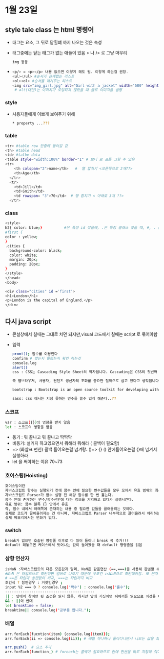 # 1월 23일

## style tale class 는 html 명령어

* 태그는 요소, 그 뒤로 닫힐떄 까지 나오는 것은 속성

* 태그중에는 닫는 태그가 없는 애들이 있음 > 나 /> 로 그냥 마무리

  ```bash 
  img 등등
  ```

* ```bash
  <p/> = <p></p> 내용 없으면 이렇게 해도 됨. 이렇게 하는걸 권장.   
  <ul></ul> #순서가 관계없는 리스트
  <ol><ol> #순서를 매겨주는 리스트
  <img src="img_girl.jpg" alt="Girl with a jacket" width="500" height="600">
   # alt(대안)는 이미지가 로딩되지 않았을 때 글로 이미지를 실행
  ```

### style

* 사용자들에게 이쁘게 보여주기 위해

  ```bash
  * property ...???
  ```

### table

```bash
<tr> #table row 한줄에 들어갈 값
<th> #table head
<td> #talbe data
<table style="width:100%" border="1" # 보더 로 표를 그릴 수 있음
<tr>
    <th colspan="2">name</th>   #  열 합치기 <오른쪽으로 2개??>
    <th>Age</th>
  </tr>
  <tr>
    <td>Jill</td>
    <td>Smith</td>
    <td rowspan= "3">70</td>  # 행 합치기 < 아래로 3개 ??>
  </tr>
```

### class

```bash
<style>
h2{ color: blue;}          #은 특정 id 찾을때, .은 특정 클래스 찾을 때, #, . 을 select라 함 
#first {
color : yellow;
}
.cities {
  background-color: black;
  color: white;
  margin: 20px;
  padding: 20px;
}
</style>
</head>
<body>

<div class="cities" id ='first'>
<h1>London</h1>
<p>London is the capital of England.</p>
</div> 
```

## 다시 java script

* 콘설창에서 칠때는 그대로 치면 되지만,visual 코드에서 칠때는 script 로 묶어야함

* 입력

  ```bash
  promt(); 함수를 이용한다
  confirm # 맞는지 틀렸는지 확인 하는것 
  console.log 
  alert()
  css : CSS는 Cascading Style Sheet의 약자입니다. Cascading은 CSS의 첫번째 글자로 등장할만큼 가장 중요한 기능 다시 말해 철학이라는 의미가 있습니다. Cascading을 사전에서 찾아보면 폭포라는 의미가 있습니다. 즉 웹페이지의 디자인이 웹브라우저의 기본 디자인과 브라우저 사용자의 디자인  그리고 웹페이지 저자의 디자인이 결합될 수 있다는 점에 착안하고 있다고 할 수 있을 것 같습니다.
  
  즉 웹브라우저, 사용자, 컨텐츠 생산자의 조화를 중요한 철학으로 삼고 있다고 생각됩니다. 여기서는 하나의 엘리먼트에 대해서 다양한 효과가 영향력을 행사하려고 할 때 우선순위를 어떻게 설정하는가에 대한 규칙인 캐스캐이딩에 대해서 알아봅니다. 
  
  bootstrap : Bootstrap is an open source toolkit for developing with HTML, CSS, and JS. Quickly prototype your ideas or build your entire app with our Sass variables and mixins, responsive grid system, extensive prebuilt components, and powerful plugins built on jQuery.
  
  sass: css 에서는 지정 못하는 변수를 쓸수 있게 해준다..??
  ```

### 스코프

```bash
var : 스코프({})의 영향을 받지 않음
let : 스코프의 영향을 받음
```

* 동기 : 뭐 끝나고 뭐 끝나고 딱딱닥
* 비동기: 설거지 하고있으면서 뭐해라 뭐해라  ( 콜백이 필요함)
*  => (화살표 펀션) 콜백 들어오는걸 넘겨랑. ()=> {}   () 안에들어오는걸 {}에 넘겨서 실행하라
* let 을 써야하는 이유 70~73

 ### 호이스팅(Hoisting)

```bash
호이스팅이란
자바스크립트 함수는 실행되기 전에 함수 안에 필요한 변수값들을 모두 모아서 유효 범위의 최상단에 선언한다.
자바스크립트 Parser가 함수 실행 전 해당 함수를 한 번 훑는다.
함수 안에 존재하는 변수/함수선언에 대한 정보를 기억하고 있다가 실행시킨다.
유효 범위: 함수 블록 {} 안에서 유효
즉, 함수 내에서 아래쪽에 존재하는 내용 중 필요한 값들을 끌어올리는 것이다.
실제로 코드가 끌어올려지는 건 아니며, 자바스크립트 Parser 내부적으로 끌어올려서 처리하는 것이다.
실제 메모리에서는 변화가 없다.
```

### switch

```bash
break가 없으면 호출된 명령줄 이후로 다 읽어 들이니 break 꼭 추가!!!
default 해놓으면 케이스에서 벗어나는 값이 들어왔을 때 default 명령줄을 읽음
```

### 삼항 연산자

```bash
isNaN :자바스크립트의 다른 모든값과 달리, NaN은 같음연산 (==,===)을 사용해 판별할 수 없습니다.
#NaN 은 타입오브로 확인하면 넘버로 나오기 때문에 무조건 isNaN으로 확인해야함. 또 문자 말고 허수 이런거 자바스크립트로 표시할 수 없는 애들은 NaN으로도 나옴.
# ==은 타입과 상관없이 비교, ===는 타입까지 비교
조건식 ? 참인경우 : 거짓인경우 ;
input %2 === 0 ? console.log("짝수") : console.log("홀수");
-----------------------------------------
|| : 앞에꺼 참이면 뒷 조건은 읽지 않음, 하지만 앞에 거짓이면 뒤에꺼를 읽으므로 이것을 이욯해서 코드작성가능. 
&& : ||와 반대
let breaktime = false;
breaktime|| console.log("공부를 합니다.");


```



### 배열

```bash
arr.forEach(fucntion(item) {console.log(item)});
arr.forEach(ii => console.log(ii)); # 배열 하나하나 돌아다니면서 나오는 값을 화살표 뒤로 넘겨 출력

arr.push()  # 요소 추가
arr.forEach(function_) # foreach는 콜백이 필요하므로 안에 펀션을 따로 지정해 줘야함

```





